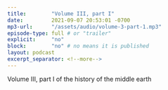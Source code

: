 ```yaml
---
title:        "Volume III, part I"
date:         2021-09-07 20:53:01 -0700
mp3-url:      "/assets/audio/volume-3-part-1.mp3"
episode-type: full # or "trailer"
explicit:     "no"
block:        "no" # no means it is published
layout: podcast
excerpt_separator: <!--more-->
---
```


<!--more-->

Volume III, part I of the history of the middle earth
